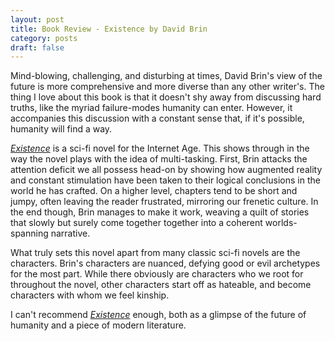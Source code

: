 ```yaml
---
layout: post
title: Book Review - Existence by David Brin
category: posts
draft: false
---
```


Mind-blowing, challenging, and disturbing at times, David Brin's view of the future is more comprehensive and more diverse than any other writer's. The thing I love about this book is that it doesn't shy away from discussing hard truths, like the myriad failure-modes humanity can enter. However, it accompanies this discussion with a constant sense that, if it's possible, humanity will find a way.

<i>[Existence](http://www.davidbrin.com/existence.html)</i> is a sci-fi novel for the Internet Age. This shows through in the way the novel plays with the idea of multi-tasking. First, Brin attacks the attention deficit we all possess head-on by showing how augmented reality and constant stimulation have been taken to their logical conclusions in the world he has crafted. On a higher level, chapters tend to be short and jumpy, often leaving the reader frustrated, mirroring our frenetic culture. In the end though, Brin manages to make it work, weaving a quilt of stories that slowly but surely come together together into a coherent worlds-spanning narrative.
 
What truly sets this novel apart from many classic sci-fi novels are the characters. Brin's characters are nuanced, defying good or evil archetypes for the most part. While there obviously are characters who we root for throughout the novel, other characters start off as hateable, and become characters with whom we feel kinship.

I can't recommend <i>[Existence](http://www.davidbrin.com/existence.html)</i> enough, both as a glimpse of the future of humanity and a piece of modern literature.

